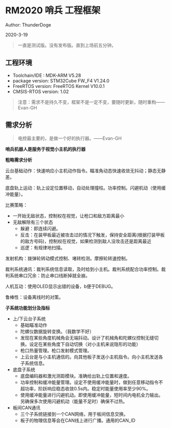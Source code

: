 # RM2020 哨兵 工程框架

Author: ThunderDoge

2020-3-19

> 一直是测试版。没有发布版。直到上场前五分钟。

## 工程环境

- Toolchain/IDE : MDK-ARM V5.28
- package version: STM32Cube FW_F4 V1.24.0
- FreeRTOS version: FreeRTOS Kernel V10.0.1
- CMSIS-RTOS version: 1.02

> 注意：需求不是持久不变，框架不是一定不变，要随时更新，随时重构——Evan-GH

## 需求分析

> 电控最主要的，是做一个好的执行器。——Evan-GH

**哨兵机器人是服务于视觉小主机的执行器**

**粗略需求分析**

云台基础动作：快速响应小主机动作指令。瞄准角动态快速收敛无抖动；静态无静差。

底盘轨上运动：轨上设定位置移动，自动处理撞柱。功率控制。闪避机动（使用缓冲能量）。

比赛策略：

- 一开始无敌状态，控制权在视觉，让枪口和敌方距离最小
- 无敌解除有三个状态
  - 躲避：即连续闪避。
  - 反击：在装甲板最近被攻击过的情况下触发，保持安全距离(根据打装甲板的敌方号码)，控制权在视觉，如果检测到敌人没攻击还是距离最近
  - 巡逻：有规律地扫描。

发射机构：拨弹轮转动模式控制、堵转检测。摩擦轮转速控制。

裁判系统通讯：裁判系统信息读取，及时给到小主机。裁判系统配合功率控制。裁判系统串口冗余：防止串口线断掉就全崩。

人机互动：使用OLED显示出错的设备，b便于DEBUG。

鲁棒性：设备离线时的对策。

**子系统功能划分及指标**

- 上/下云台子系统
  - 基础瞄准动作
  - 陀螺仪数据旋转变换。（我数学不好）
  - 发现在某些角度机械角会无端抖动。设计了机械角和陀螺仪控制无缝切换。设定在某些角度下自动切换（对小主机来说隐形的功能）
  - 枪口热量管理。枪口发射模式管理。
  - 上云台是与小主机通信的。向其他板子发送小主机指令。向小主机发送各子系统信息。
- 底盘子系统
  - 底盘编码器和激光测距模块。准确给出轨上位置和速度。
  - 功率控制和缓冲能量管理。设定不使用缓冲能量时，做到任意移动指令不超功率，阶跃响应稳态收敛0.5s内。稳定时能量使用率至少90%。
  - 使用缓冲能量进行闪避机动。即使用缓冲能量，短时间内电机全力输出。另确保多次使用闪避机动（能量不足时）确保不过热。
- 板间CAN通讯
  - 三个子系统链接到一个CAN网络，用于板间信息交换。
  - 板子的物理信息等会在CAN线上进行广播。通用的CAN_ID

